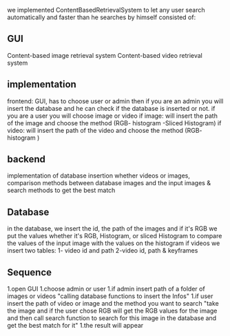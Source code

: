 we implemented ContentBasedRetrievalSystem to let any user search automatically and faster than he searches by himself 
consisted of:
## GUI 
Content-based image retrieval system
Content-based video retrieval system
##  implementation
frontend: GUI, has to choose user or admin then if you are an admin you will insert the database and he can check if the database is inserted or not.
 if you are a user you will choose image or video
if image:
will insert the path of the image and choose the method (RGB- histogram -Sliced Histogram)
if video:
will insert the path of the video and choose the method (RGB- histogram )

## backend 

implementation of database insertion whether videos or images, comparison methods between database images and the input images & search methods to get the best match 

## Database
 in the database, we insert the id, the path of the images and if it's RGB we put the values whether it's RGB, Histogram, or sliced Histogram to compare the values of the input image with the values on the histogram 
if videos we insert two tables: 1- video id and path
2-video id, path & keyframes

## Sequence

1.open GUI
1.choose admin or user
1.if admin insert path of a folder of images or videos "calling database functions to insert the Infos"
1.if user insert the path of video or image and the method you want to search 
"take the image and if the user chose RGB will get the RGB values for the image and then call search function to search for this image in the database and get the best match for it"
1.the result will appear 


